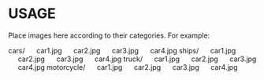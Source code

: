 # USAGE

Place images here according to their categories. For example:

cars/
&nbsp;&nbsp;&nbsp;&nbsp;&nbsp;car1.jpg
&nbsp;&nbsp;&nbsp;&nbsp;&nbsp;car2.jpg
&nbsp;&nbsp;&nbsp;&nbsp;&nbsp;car3.jpg
&nbsp;&nbsp;&nbsp;&nbsp;&nbsp;car4.jpg
ships/
&nbsp;&nbsp;&nbsp;&nbsp;&nbsp;car1.jpg
&nbsp;&nbsp;&nbsp;&nbsp;&nbsp;car2.jpg
&nbsp;&nbsp;&nbsp;&nbsp;&nbsp;car3.jpg
&nbsp;&nbsp;&nbsp;&nbsp;&nbsp;car4.jpg
truck/
&nbsp;&nbsp;&nbsp;&nbsp;&nbsp;car1.jpg
&nbsp;&nbsp;&nbsp;&nbsp;&nbsp;car2.jpg
&nbsp;&nbsp;&nbsp;&nbsp;&nbsp;car3.jpg
&nbsp;&nbsp;&nbsp;&nbsp;&nbsp;car4.jpg
motorcycle/
&nbsp;&nbsp;&nbsp;&nbsp;&nbsp;car1.jpg
&nbsp;&nbsp;&nbsp;&nbsp;&nbsp;car2.jpg
&nbsp;&nbsp;&nbsp;&nbsp;&nbsp;car3.jpg
&nbsp;&nbsp;&nbsp;&nbsp;&nbsp;car4.jpg
